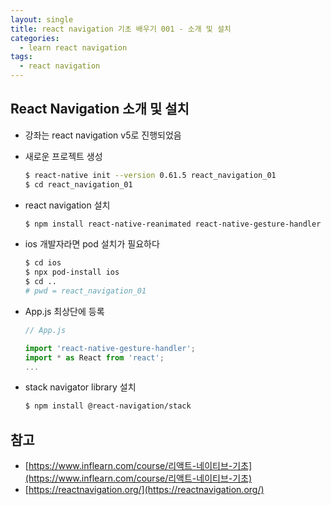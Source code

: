 ```yaml
---
layout: single
title: react navigation 기초 배우기 001 - 소개 및 설치
categories: 
  - learn react navigation
tags:
  - react navigation
---
```


## React Navigation 소개 및 설치

- 강좌는 react navigation v5로 진행되었음
- 새로운 프로젝트 생성

  ~~~bash
  $ react-native init --version 0.61.5 react_navigation_01
  $ cd react_navigation_01
  ~~~

- react navigation 설치

  ~~~bash
  $ npm install react-native-reanimated react-native-gesture-handler react-native-screens react-native-safe-area-context @react-native-community/masked-view
  ~~~

- ios 개발자라면 pod 설치가 필요하다

  ~~~bash
  $ cd ios
  $ npx pod-install ios
  $ cd ..
  # pwd = react_navigation_01
  ~~~

- App.js 최상단에 등록

  ~~~javascript
  // App.js 

  import 'react-native-gesture-handler';
  import * as React from 'react';
  ...
  ~~~

- stack navigator library 설치

  ~~~bash
  $ npm install @react-navigation/stack
  ~~~

## 참고
- [https://www.inflearn.com/course/리액트-네이티브-기초](https://www.inflearn.com/course/리액트-네이티브-기초)
- [https://reactnavigation.org/](https://reactnavigation.org/)